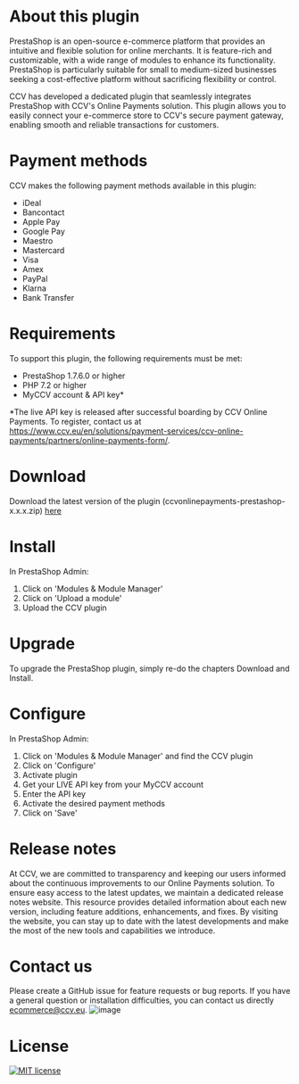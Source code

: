 
# About this plugin

PrestaShop is an open-source e-commerce platform that provides an intuitive and flexible solution for online merchants. It is feature-rich and customizable, with a wide range of modules to enhance its functionality. PrestaShop is particularly suitable for small to medium-sized businesses seeking a cost-effective platform without sacrificing flexibility or control.

CCV has developed a dedicated plugin that seamlessly integrates PrestaShop with CCV's Online Payments solution. This plugin allows you to easily connect your e-commerce store to CCV's secure payment gateway, enabling smooth and reliable transactions for customers.

# Payment methods
CCV makes the following payment methods available in this plugin: 
- iDeal
- Bancontact
- Apple Pay
- Google Pay
- Maestro
- Mastercard
- Visa
- Amex
- PayPal
- Klarna
- Bank Transfer	

# Requirements
To support this plugin, the following requirements must be met:
-	PrestaShop 1.7.6.0 or higher
-	PHP 7.2 or higher
-	MyCCV account & API key*

*The live API key is released after successful boarding by CCV Online Payments. To register, contact us at https://www.ccv.eu/en/solutions/payment-services/ccv-online-payments/partners/online-payments-form/.

# Download
Download the latest version of the plugin (ccvonlinepayments-prestashop-x.x.x.zip) [here](https://github.com/CCV/ccvonlinepayments-prestashop/releases/latest)

# Install
In PrestaShop Admin:
1.	Click on 'Modules & Module Manager'
2.	Click on 'Upload a module'
3.	Upload the CCV plugin

# Upgrade
To upgrade the PrestaShop plugin, simply re-do the chapters Download and Install.

# Configure
In PrestaShop Admin:
1.	Click on 'Modules & Module Manager' and find the CCV plugin
2.	Click on 'Configure'
3.	Activate plugin
4.	Get your LIVE API key from your MyCCV account
5.	Enter the API key
6.	Activate the desired payment methods
7.	Click on 'Save'

# Release notes
At CCV, we are committed to transparency and keeping our users informed about the continuous improvements to our Online Payments solution. To ensure easy access to the latest updates, we maintain a dedicated release notes website. This resource provides detailed information about each new version, including feature additions, enhancements, and fixes. By visiting the website, you can stay up to date with the latest developments and make the most of the new tools and capabilities we introduce.

# Contact us
Please create a GitHub issue for feature requests or bug reports. If you have a general question or installation difficulties, you can contact us directly ecommerce@ccv.eu.
![image](https://github.com/user-attachments/assets/2b2491ef-3688-4513-93cc-aa63f53a6642)

# License

[![MIT license](https://img.shields.io/github/license/CCV/ccvonlinepayments-prestashop)](https://github.com/CCV/ccvonlinepayments-prestashop/blob/master/LICENSE.txt)

